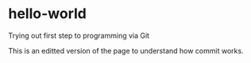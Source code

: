# hello-world
Trying out first step to programming via Git

This is an editted version of the page to understand how commit works.
